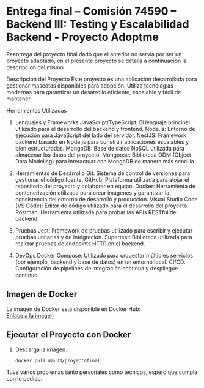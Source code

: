# Entrega final – Comisión 74590 – Backend III: Testing y Escalabilidad Backend - Proyecto Adoptme

Reentrega del proyecto final dado que el anterior no servia por ser un proyecto adaptado, en el presente proyecto se detalla a continuacion la descripcion del mismo

Descripción del Proyecto
Este proyecto es una aplicación desarrollada para gestionar mascotas disponibles para adopción. Utiliza tecnologías modernas para garantizar un desarrollo eficiente, escalable y fácil de mantener.

Herramientas Utilizadas

1. Lenguajes y Frameworks
JavaScript/TypeScript: El lenguaje principal utilizado para el desarrollo del backend y frontend.
Node.js: Entorno de ejecución para JavaScript del lado del servidor.
NestJS: Framework backend basado en Node.js para construir aplicaciones escalables y bien estructuradas.
MongoDB: Base de datos NoSQL utilizada para almacenar los datos del proyecto.
Mongoose: Biblioteca ODM (Object Data Modeling) para interactuar con MongoDB de manera más sencilla.

2. Herramientas de Desarrollo
Git: Sistema de control de versiones para gestionar el código fuente.
GitHub: Plataforma utilizada para alojar el repositorio del proyecto y colaborar en equipo.
Docker: Herramienta de contenerización utilizada para crear imágenes y garantizar la consistencia del entorno de desarrollo y producción.
Visual Studio Code (VS Code): Editor de código utilizado para el desarrollo del proyecto.
Postman: Herramienta utilizada para probar las APIs RESTful del backend.

3. Pruebas
Jest: Framework de pruebas utilizado para escribir y ejecutar pruebas unitarias y de integración.
Supertest: Biblioteca utilizada para realizar pruebas de endpoints HTTP en el backend.

4. DevOps
Docker Compose: Utilizado para orquestar múltiples servicios (por ejemplo, backend y base de datos) en un entorno local.
CI/CD: Configuración de pipelines de integración continua y despliegue continuo.

## Imagen de Docker

La imagen de Docker está disponible en Docker Hub:  
[Enlace a la imagen](https://hub.docker.com/repository/docker/mau33/proyectofinal)

## Ejecutar el Proyecto con Docker

1. Descarga la imagen:
   ```bash
   docker pull mau33/proyectofinal

Tuve varios problemas tanto personales como tecnicos, espero que cumpla con lo pedido.
